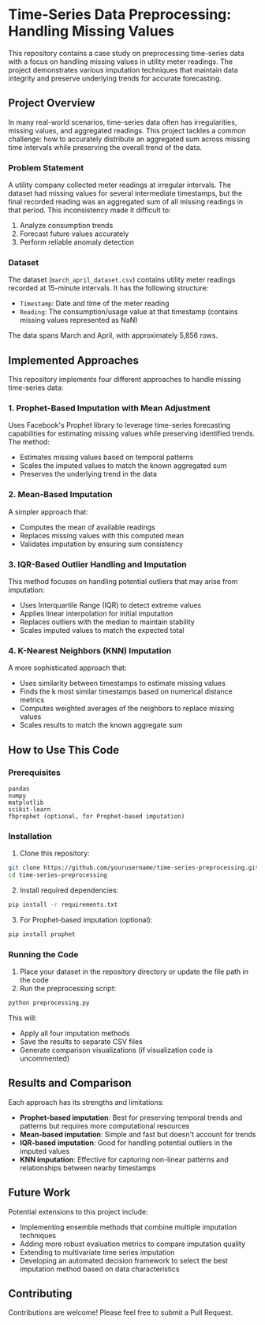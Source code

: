 # Time-Series Data Preprocessing: Handling Missing Values

This repository contains a case study on preprocessing time-series data with a focus on handling missing values in utility meter readings. The project demonstrates various imputation techniques that maintain data integrity and preserve underlying trends for accurate forecasting.

## Project Overview

In many real-world scenarios, time-series data often has irregularities, missing values, and aggregated readings. This project tackles a common challenge: how to accurately distribute an aggregated sum across missing time intervals while preserving the overall trend of the data.

### Problem Statement

A utility company collected meter readings at irregular intervals. The dataset had missing values for several intermediate timestamps, but the final recorded reading was an aggregated sum of all missing readings in that period. This inconsistency made it difficult to:

1. Analyze consumption trends
2. Forecast future values accurately
3. Perform reliable anomaly detection

### Dataset

The dataset (`march_april_dataset.csv`) contains utility meter readings recorded at 15-minute intervals. It has the following structure:

- `Timestamp`: Date and time of the meter reading
- `Reading`: The consumption/usage value at that timestamp (contains missing values represented as NaN)

The data spans March and April, with approximately 5,856 rows.

## Implemented Approaches

This repository implements four different approaches to handle missing time-series data:

### 1. Prophet-Based Imputation with Mean Adjustment

Uses Facebook's Prophet library to leverage time-series forecasting capabilities for estimating missing values while preserving identified trends. The method:
- Estimates missing values based on temporal patterns
- Scales the imputed values to match the known aggregated sum
- Preserves the underlying trend in the data

### 2. Mean-Based Imputation

A simpler approach that:
- Computes the mean of available readings
- Replaces missing values with this computed mean
- Validates imputation by ensuring sum consistency

### 3. IQR-Based Outlier Handling and Imputation

This method focuses on handling potential outliers that may arise from imputation:
- Uses Interquartile Range (IQR) to detect extreme values
- Applies linear interpolation for initial imputation
- Replaces outliers with the median to maintain stability
- Scales imputed values to match the expected total

### 4. K-Nearest Neighbors (KNN) Imputation

A more sophisticated approach that:
- Uses similarity between timestamps to estimate missing values
- Finds the k most similar timestamps based on numerical distance metrics
- Computes weighted averages of the neighbors to replace missing values
- Scales results to match the known aggregate sum

## How to Use This Code

### Prerequisites

```
pandas
numpy
matplotlib
scikit-learn
fbprophet (optional, for Prophet-based imputation)
```

### Installation

1. Clone this repository:
```bash
git clone https://github.com/yourusername/time-series-preprocessing.git
cd time-series-preprocessing
```

2. Install required dependencies:
```bash
pip install -r requirements.txt
```

3. For Prophet-based imputation (optional):
```bash
pip install prophet
```

### Running the Code

1. Place your dataset in the repository directory or update the file path in the code
2. Run the preprocessing script:
```bash
python preprocessing.py
```

This will:
- Apply all four imputation methods
- Save the results to separate CSV files
- Generate comparison visualizations (if visualization code is uncommented)

## Results and Comparison

Each approach has its strengths and limitations:

- **Prophet-based imputation**: Best for preserving temporal trends and patterns but requires more computational resources
- **Mean-based imputation**: Simple and fast but doesn't account for trends
- **IQR-based imputation**: Good for handling potential outliers in the imputed values
- **KNN imputation**: Effective for capturing non-linear patterns and relationships between nearby timestamps

## Future Work

Potential extensions to this project include:
- Implementing ensemble methods that combine multiple imputation techniques
- Adding more robust evaluation metrics to compare imputation quality
- Extending to multivariate time series imputation
- Developing an automated decision framework to select the best imputation method based on data characteristics

## Contributing

Contributions are welcome! Please feel free to submit a Pull Request.

